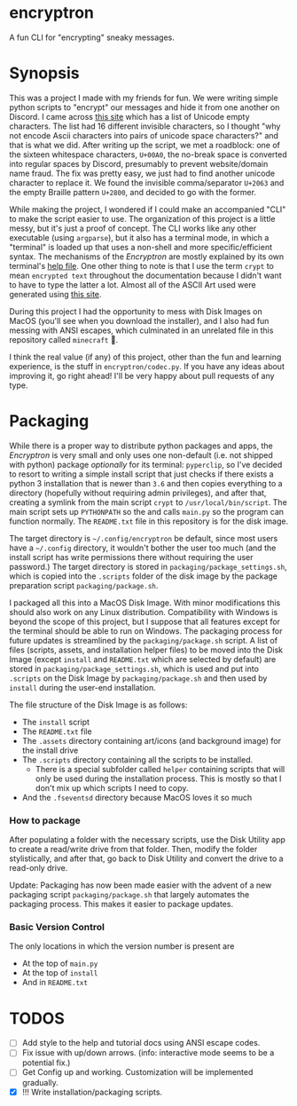 # encryptron
A fun CLI for "encrypting" sneaky messages.

# Synopsis

This was a project I made with my friends for fun. We were writing simple python scripts to "encrypt" our messages and hide it from one another on Discord. I came across [this site](https://emptycharacter.com/) which has a list of Unicode empty characters. The list had 16 different invisible characters, so I thought "why not encode Ascii characters into pairs of unicode space characters?" and that is what we did. After writing up the script, we met a roadblock: one of the sixteen whitespace characters, `U+00A0`, the no-break space is converted into regular spaces by Discord, presumably to prevent website/domain name fraud. The fix was pretty easy, we just had to find another unicode character to replace it. We found the invisible comma/separator `U+2063` and the empty Braille pattern `U+2800`, and decided to go with the former.

While making the project, I wondered if I could make an accompanied "CLI" to make the script easier to use. The organization of this project is a little messy, but it's just a proof of concept. The CLI works like any other executable (using `argparse`), but it also has a terminal mode, in which a "terminal" is loaded up that uses a non-shell and more specific/efficient syntax. The mechanisms of the *Encryptron* are mostly explained by its own terminal's [help file](encryptron/terminal_help). One other thing to note is that I use the term `crypt` to mean `encrypted text` throughout the documentation because I didn't want to have to type the latter a lot. Almost all of the ASCII Art used were generated using [this site](https://patorjk.com/software/taag).

During this project I had the opportunity to mess with Disk Images on MacOS (you'll see when you download the installer), and I also had fun messing with ANSI escapes, which culminated in an unrelated file in this repository called `minecraft` :rofl:.

I think the real value (if any) of this project, other than the fun and learning experience, is the stuff in `encryptron/codec.py`. If you have any ideas about improving it, go right ahead! I'll be very happy about pull requests of any type.

# Packaging

While there is a proper way to distribute python packages and apps, the *Encryptron* is very small and only uses one non-default (i.e. not shipped with python) package *optionally* for its terminal: `pyperclip`, so I've decided to resort to writing a simple install script that just checks if there exists a python 3 installation that is newer than `3.6` and then copies everything to a directory (hopefully without requiring admin privileges), and after that, creating a symlink from the main script `crypt` to `/usr/local/bin/script`. The main script sets up `PYTHONPATH` so the and calls `main.py` so the program can function normally. The `README.txt` file in this repository is for the disk image.

The target directory is `~/.config/encryptron` be default, since most users have a `~/.config` directory, it wouldn't bother the user too much (and the install script has write permissions there without requiring the user password.) The target directory is stored in `packaging/package_settings.sh`, which is copied into the `.scripts` folder of the disk image by the package preparation script `packaging/package.sh`.

I packaged all this into a MacOS Disk Image. With minor modifications this should also work on any Linux distribution. Compatibility with Windows is beyond the scope of this project, but I suppose that all features except for the terminal should be able to run on Windows. The packaging process for future updates is streamlined by the `packaging/package.sh` script. A list of files (scripts, assets, and installation helper files) to be moved into the Disk Image (except `install` and `README.txt` which are selected by default) are stored in `packaging/package_settings.sh`, which is used and put into `.scripts` on the Disk Image by `packaging/package.sh` and then used by `install` during the user-end installation.

The file structure of the Disk Image is as follows:
- The `install` script
- The `README.txt` file
- The `.assets` directory containing art/icons (and background image) for the install drive
- The `.scripts` directory containing all the scripts to be installed.
    - There is a special subfolder called `helper` containing scripts that will only be used during the installation process. This is mostly so that I don't mix up which scripts I need to copy.
- And the `.fseventsd` directory because MacOS loves it so much

### How to package

After populating a folder with the necessary scripts, use the Disk Utility app to create a read/write drive from that folder. Then, modify the folder stylistically, and after that, go back to Disk Utility and convert the drive to a read-only drive.

Update: Packaging has now been made easier with the advent of a new packaging script `packaging/package.sh` that largely automates the packaging process. This makes it easier to package updates.

### Basic Version Control

The only locations in which the version number is present are
- At the top of `main.py`
- At the top of `install`
- And in `README.txt`

# TODOS

- [ ] Add style to the help and tutorial docs using ANSI escape codes.
- [ ] Fix issue with up/down arrows. (info: interactive mode seems to be a potential fix.)
- [ ] Get Config up and working. Customization will be implemented gradually.
- [x] !!! Write installation/packaging scripts.
